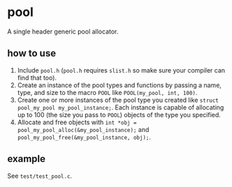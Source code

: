 # pool

A single header generic pool allocator.

## how to use

1. Include `pool.h` (`pool.h` requires `slist.h` so make sure your compiler can find that too).
2. Create an instance of the pool types and functions by passing a name, type, and size to the macro `POOL` like `POOL(my_pool, int, 100)`.
3. Create one or more instances of the pool type you created like `struct pool_my_pool my_pool_instance;`. Each instance is capable of allocating up to 100 (the size you pass to `POOL`) objects of the type you specified.
4. Allocate and free objects with `int *obj = pool_my_pool_alloc(&my_pool_instance);` and `pool_my_pool_free(&my_pool_instance, obj);`.

## example

See `test/test_pool.c`.